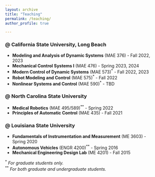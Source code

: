 ```yaml
---
layout: archive
title: "Teaching"
permalink: /teaching/
author_profile: true

---
```



### @ California State University, Long Beach

* **Modeling and Analysis of Dynamic Systems** (MAE 376) - Fall 2022, 2023
* **Mechanical Control Systems I** (MAE 476) - Spring 2023, 2024
* **Modern Control of Dynamic Systems** (MAE 573)<sup>\*</sup> - Fall 2022, 2023
* **Robot Modeling and Control** (MAE 575)<sup>\*</sup> - Fall 2022
* **Nonlinear Systems and Control** (MAE 590)<sup>\*</sup> - TBD

### @ North Carolina State University

* **Medical Robotics** (MAE 495/589)<sup>\*\*</sup> - Spring 2022
* **Principles of Automatic Control** (MAE 435) - Fall 2021

### @ Louisiana State University

* **Fundamentals of Instrumentation and Measurement** (ME 3603) - Spring 2020
* **Autonomous Vehicles** (ENGR 4200)<sup>\*\*</sup> - Spring 2016
* **Mechanical Engineering Design Lab** (ME 4201) - Fall 2015

<sup>\*</sup>   *For graduate students only.*  
<sup>\*\*</sup> *For both graduate and undergraduate students.*
